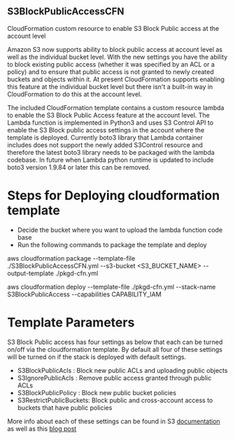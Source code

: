 ## S3BlockPublicAccessCFN
CloudFormation custom resource to enable S3 Block Public access at the account level

Amazon S3 now supports ability to block public access at account level as well as the individual bucket level. With the new settings you have the ability to block existing public access (whether it was specified by an ACL or a policy) and to ensure that public access is not granted to newly created buckets and objects within it. At present CloudFormation supports enabling this feature at the individual bucket level but there isn't a built-in way in CloudFormation to do this at the account level.

The included CloudFormation template contains a custom resource lambda to enable the S3 Block Public Access feature at the account level. The Lambda function is implemented in Python3 and uses S3 Control API to enable the S3 Block public access settings in the account where the template is deployed. Currently boto3 library that Lambda container includes does not support the newly added S3Control resource and therefore the latest boto3 library needs to be packaged with the lambda codebase. In future when Lambda python runtime is updated to include boto3 version 1.9.84 or later this can be removed. 

# Steps for Deploying cloudformation template
- Decide the bucket where you want to upload the lambda function code base 
- Run the following commands to package the template and deploy

aws cloudformation package --template-file ./S3BlockPublicAccessCFN.yml --s3-bucket <S3_BUCKET_NAME> --output-template ./pkgd-cfn.yml

aws cloudformation deploy --template-file ./pkgd-cfn.yml --stack-name S3BlockPublicAccess --capabilities CAPABILITY_IAM

# Template Parameters
S3 Block Public access has four settings as below that each can be turned on/off via the cloudformation template. By default all four of these settings will be turned on if the stack is deployed with default settings.

- S3BlockPublicAcls : Block new public ACLs and uploading public objects 
- S3IgnorePublicAcls : Remove public access granted through public ACLs 
- S3BlockPublicPolicy : Block new public bucket policies 
- S3RestrictPublicBuckets: Block public and cross-account access to buckets that have public policies

More info about each of these settings can be found in S3 [documentation](https://docs.aws.amazon.com/AmazonS3/latest/dev/access-control-block-public-access.html) as well as this [blog post](https://aws.amazon.com/blogs/aws/amazon-s3-block-public-access-another-layer-of-protection-for-your-accounts-and-buckets/) 
